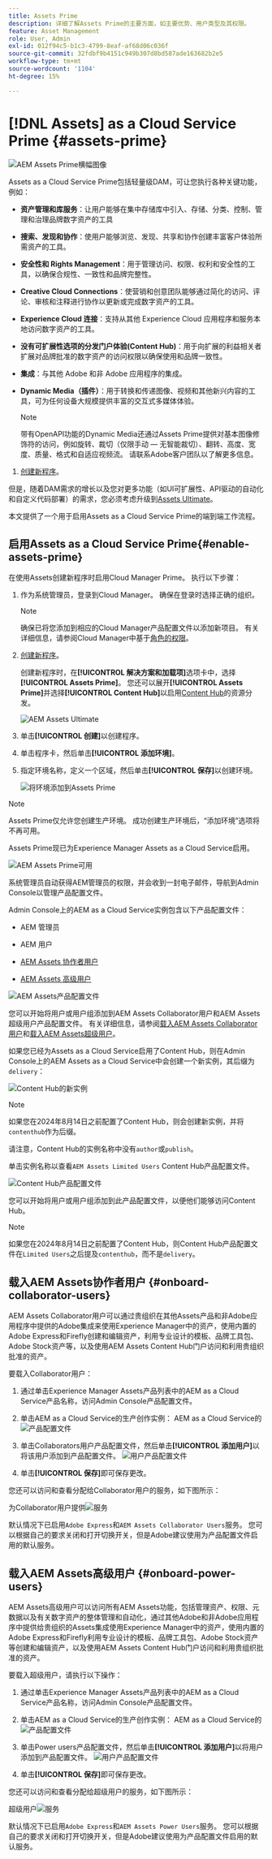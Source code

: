 ```yaml
---
title: Assets Prime
description: 详细了解Assets Prime的主要方面，如主要优势、用户类型及其权限。
feature: Asset Management
role: User, Admin
exl-id: 012f94c5-b1c3-4799-8eaf-af68d06c036f
source-git-commit: 32fdbf9b4151c949b307d8bd587ade163682b2e5
workflow-type: tm+mt
source-wordcount: '1104'
ht-degree: 15%

---
```


# [!DNL Assets] as a Cloud Service Prime  {#assets-prime}

![AEM Assets Prime横幅图像](/help/assets/assets/aem-assets-prime-package-banner.png)

Assets as a Cloud Service Prime包括轻量级DAM，可让您执行各种关键功能，例如：

* **资产管理和库服务**：让用户能够在集中存储库中引入、存储、分类、控制、管理和治理品牌数字资产的工具

* **搜索、发现和协作**：使用户能够浏览、发现、共享和协作创建丰富客户体验所需资产的工具。

* **安全性和 Rights Management**：用于管理访问、权限、权利和安全性的工具，以确保合规性、一致性和品牌完整性。

* **Creative Cloud Connections**：使营销和创意团队能够通过简化的访问、评论、审核和注释进行协作以更新或完成数字资产的工具。

* **Experience Cloud 连接**：支持从其他 Experience Cloud 应用程序和服务本地访问数字资产的工具。

* **没有可扩展性选项的分发门户体验(Content Hub)**：用于向扩展的利益相关者扩展对品牌批准的数字资产的访问权限以确保使用和品牌一致性。

* **集成**：与其他 Adobe 和非 Adobe 应用程序的集成。

* **Dynamic Media（插件）**：用于转换和传递图像、视频和其他新兴内容的工具，可为任何设备大规模提供丰富的交互式多媒体体验。

  >[!NOTE]
  >
  >带有OpenAPI功能的Dynamic Media还通过Assets Prime提供对基本图像修饰符的访问，例如旋转、裁切（仅限手动 — 无智能裁切）、翻转、高度、宽度、质量、格式和自适应视频流。 请联系Adobe客户团队以了解更多信息。

1. [创建新程序](/help/journey-onboarding/create-program.md)。

但是，随着DAM需求的增长以及您对更多功能（如UI可扩展性、API驱动的自动化和自定义代码部署）的需求，您必须考虑升级到[Assets Ultimate](/help/assets/assets-ultimate-overview.md)。

本文提供了一个用于启用Assets as a Cloud Service Prime的端到端工作流程。

## 启用Assets as a Cloud Service Prime{#enable-assets-prime}

在使用Assets创建新程序时启用Cloud Manager Prime。 执行以下步骤：

1. 作为系统管理员，登录到Cloud Manager。 确保在登录时选择正确的组织。

   >[!NOTE]
   >
   >确保已将您添加到相应的Cloud Manager产品配置文件以添加新项目。 有关详细信息，请参阅Cloud Manager中基于[角色的权限](/help/onboarding/cloud-manager-introduction.md#role-based-permissions)。

1. [创建新程序](/help/journey-onboarding/create-program.md)。

   创建新程序时，在&#x200B;**[!UICONTROL 解决方案和加载项]**&#x200B;选项卡中，选择&#x200B;**[!UICONTROL Assets Prime]**。 您还可以展开&#x200B;**[!UICONTROL Assets Prime]**&#x200B;并选择&#x200B;**[!UICONTROL Content Hub]**&#x200B;以启用[Content Hub](/help/assets/product-overview.md)的资源分发。

   ![AEM Assets Ultimate](assets/aem-assets-prime.png)


1. 单击&#x200B;**[!UICONTROL 创建]**&#x200B;以创建程序。

1. 单击程序卡，然后单击&#x200B;**[!UICONTROL 添加环境]**。

1. 指定环境名称，定义一个区域，然后单击&#x200B;**[!UICONTROL 保存]**&#x200B;以创建环境。

   ![将环境添加到Assets Prime](assets/aem-assets-prime-add-environment.png)

>[!NOTE]
>
>Assets Prime仅允许您创建生产环境。 成功创建生产环境后，“添加环境”选项将不再可用。

Assets Prime现已为Experience Manager Assets as a Cloud Service启用。

![AEM Assets Prime可用](assets/aem-assets-prime-setup-complete.png)

系统管理员自动获得AEM管理员的权限，并会收到一封电子邮件，导航到Admin Console以管理产品配置文件。


Admin Console上的AEM as a Cloud Service实例包含以下产品配置文件：

* AEM 管理员

* AEM 用户

* [AEM Assets 协作者用户](#onboard-collaborator-users)

* [AEM Assets 高级用户](#onboard-power-users)


![AEM Assets产品配置文件](assets/aem-assets-product-profiles.png)

您可以开始将用户或用户组添加到AEM Assets Collaborator用户和AEM Assets超级用户产品配置文件。 有关详细信息，请参阅[载入AEM Assets Collaborator用户](#onboard-collaborator-users)和[载入AEM Assets超级用户](#onboard-power-users)。

如果您已经为Assets as a Cloud Service启用了Content Hub，则在Admin Console上的AEM Assets as a Cloud Service中会创建一个新实例，其后缀为`delivery`：

![Content Hub的新实例](assets/new-instance-content-hub.png)

>[!NOTE]
>
>如果您在2024年8月14日之前配置了Content Hub，则会创建新实例，并将`contenthub`作为后缀。

请注意，Content Hub的实例名称中没有`author`或`publish`。

单击实例名称以查看`AEM Assets Limited Users` Content Hub产品配置文件。

![Content Hub产品配置文件](assets/content-hub-product-profile.png)

您可以开始将用户或用户组添加到此产品配置文件，以便他们能够访问Content Hub。

>[!NOTE]
>
>如果您在2024年8月14日之前配置了Content Hub，则Content Hub产品配置文件在`Limited Users`之后提及`contenthub`，而不是`delivery`。

## 载入AEM Assets协作者用户 {#onboard-collaborator-users}

AEM Assets Collaborator用户可以通过贵组织在其他Assets产品和非Adobe应用程序中提供的Adobe集成来使用Experience Manager中的资产，使用内置的Adobe Express和Firefly创建和编辑资产，利用专业设计的模板、品牌工具包、Adobe Stock资产等，以及使用AEM Assets Content Hub门户访问和利用贵组织批准的资产。

要载入Collaborator用户：

1. 通过单击Experience Manager Assets产品列表中的AEM as a Cloud Service产品名称，访问Admin Console产品配置文件。

1. 单击AEM as a Cloud Service的生产创作实例：
   AEM as a Cloud Service的![产品配置文件](assets/aem-cloud-service-instances.png)

1. 单击Collaborators用户产品配置文件，然后单击&#x200B;**[!UICONTROL 添加用户]**&#x200B;以将该用户添加到产品配置文件。
   ![用户产品配置文件](assets/aem-assets-collaborator-user-permissions.png)

1. 单击&#x200B;**[!UICONTROL 保存]**&#x200B;即可保存更改。

您还可以访问和查看分配给Collaborator用户的服务，如下图所示：

为Collaborator用户提供![服务](assets/aem-assets-collaborator-users.png)

默认情况下已启用`Adobe Express`和`AEM Assets Collaborator Users`服务。 您可以根据自己的要求关闭和打开切换开关，但是Adobe建议使用为产品配置文件启用的默认服务。

## 载入AEM Assets高级用户 {#onboard-power-users}

AEM Assets高级用户可以访问所有AEM Assets功能，包括管理资产、权限、元数据以及有关数字资产的整体管理和自动化，通过其他Adobe和非Adobe应用程序中提供给贵组织的Assets集成使用Experience Manager中的资产，使用内置的Adobe Express和Firefly利用专业设计的模板、品牌工具包、Adobe Stock资产等创建和编辑资产，以及使用AEM Assets Content Hub门户访问和利用贵组织批准的资产。

要载入超级用户，请执行以下操作：

1. 通过单击Experience Manager Assets产品列表中的AEM as a Cloud Service产品名称，访问Admin Console产品配置文件。

1. 单击AEM as a Cloud Service的生产创作实例：
   AEM as a Cloud Service的![产品配置文件](assets/aem-cloud-service-instances.png)

1. 单击Power users产品配置文件，然后单击&#x200B;**[!UICONTROL 添加用户]**&#x200B;以将用户添加到产品配置文件。
   ![用户产品配置文件](assets/aem-assets-power-user-permissions.png)

1. 单击&#x200B;**[!UICONTROL 保存]**&#x200B;即可保存更改。

您还可以访问和查看分配给超级用户的服务，如下图所示：

超级用户![服务](assets/aem-assets-power-users.png)

默认情况下已启用`Adobe Express`和`AEM Assets Power Users`服务。 您可以根据自己的要求关闭和打开切换开关，但是Adobe建议使用为产品配置文件启用的默认服务。
